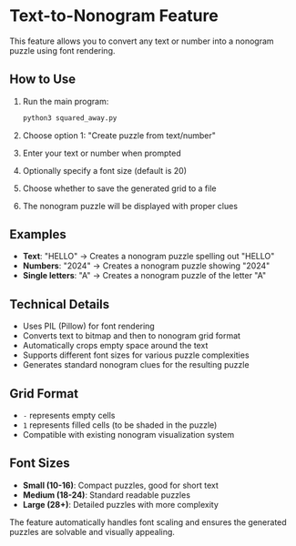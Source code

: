 # Text-to-Nonogram Feature

This feature allows you to convert any text or number into a nonogram puzzle using font rendering.

## How to Use

1. Run the main program:
   ```bash
   python3 squared_away.py
   ```

2. Choose option 1: "Create puzzle from text/number"

3. Enter your text or number when prompted

4. Optionally specify a font size (default is 20)

5. Choose whether to save the generated grid to a file

6. The nonogram puzzle will be displayed with proper clues

## Examples

- **Text**: "HELLO" → Creates a nonogram puzzle spelling out "HELLO"
- **Numbers**: "2024" → Creates a nonogram puzzle showing "2024"
- **Single letters**: "A" → Creates a nonogram puzzle of the letter "A"

## Technical Details

- Uses PIL (Pillow) for font rendering
- Converts text to bitmap and then to nonogram grid format
- Automatically crops empty space around the text
- Supports different font sizes for various puzzle complexities
- Generates standard nonogram clues for the resulting puzzle

## Grid Format

- `-` represents empty cells
- `1` represents filled cells (to be shaded in the puzzle)
- Compatible with existing nonogram visualization system

## Font Sizes

- **Small (10-16)**: Compact puzzles, good for short text
- **Medium (18-24)**: Standard readable puzzles
- **Large (28+)**: Detailed puzzles with more complexity

The feature automatically handles font scaling and ensures the generated puzzles are solvable and visually appealing.